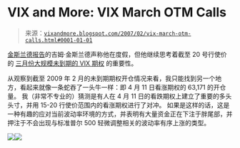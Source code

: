 <!--yml

分类: 未分类

日期: 2024-05-18 15:57:54

-->

# VIX and More: VIX March OTM Calls

> 来源：[`vixandmore.blogspot.com/2007/02/vix-march-otm-calls.html#0001-01-01`](http://vixandmore.blogspot.com/2007/02/vix-march-otm-calls.html#0001-01-01)

[金斯兰德报告](http://buttonwood1792.blogspot.com/index.html)的吉姆·金斯兰德声称他在度假，但他继续思考着截至 20 号行使价的 [三月份大规模未到期的 VIX 期权](http://buttonwood1792.blogspot.com/2007/02/quick-friday-vacation-post.html) 的重要性。

从观察到截至 2009 年 2 月的未到期期权开仓情况来看，我只能找到另一个地方，看起来就像一条蛇吞了一头牛一样：即 4 月 11 日看涨期权的 63,171 的开仓量。 我（非常不专业的）猜测是有人在 4 月 11 日的看跌期权上建立了重要的多头头寸，并用 15-20 行使价范围内的看涨期权进行了对冲。 如果是这样的话，这是一种有趣的应对当前波动率环境的方式，并表明有大量资金正在下注于胖尾部，并押注于不会出现与标准普尔 500 轻微调整相关的波动率有序上涨的类型。

![](http://i104.photobucket.com/albums/m163/bl82/VIXMar2007options-annot022307.gif)![](http://i104.photobucket.com/albums/m163/bl82/VIXApr2007options-annot022307.gif)
